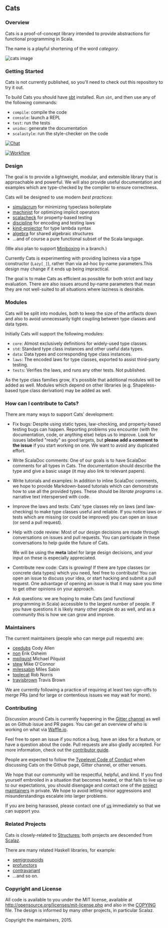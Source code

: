 ## Cats

### Overview

Cats is a proof-of-concept library intended to provide abstractions
for functional programming in Scala.

The name is a playful shortening of the word *category*.

![cats image](http://plastic-idolatry.com/erik/cats2.png)

### Getting Started

Cats is not currently published, so you'll need to check out this
repository to try it out.

To build Cats you should have [sbt](http://www.scala-sbt.org/0.13/tutorial/Setup.html)
installed. Run `sbt`, and then use any of the following commands:

 * `compile`: compile the code
 * `console`: launch a REPL
 * `test`: run the tests
 * `unidoc`: generate the documentation
 * `scalastyle`: run the style-checker on the code

[![Chat](https://badges.gitter.im/Join%20Chat.svg)](https://gitter.im/non/cats)

[![Workflow](https://badge.waffle.io/non/cats.png?label=ready&title=Ready)](https://waffle.io/non/cats)

### Design

The goal is to provide a lightweight, modular, and extensible library
that is approachable and powerful. We will also provide useful
documentation and examples which are type-checked by the compiler to
ensure correctness.

Cats will be designed to use modern *best practices*:

 * [simulacrum](https://github.com/mpilquist/simulacrum) for minimizing typeclass boilerplate
 * [machinist](https://github.com/typelevel/machinist) for optimizing implicit operators
 * [scalacheck](http://scalacheck.org) for property-based testing
 * [discipline](https://github.com/typelevel/discipline) for encoding and testing laws
 * [kind-projector](https://github.com/non/kind-projector) for type lambda syntax
 * [algebra](https://github.com/non/algebra) for shared algebraic structures
 * ...and of course a pure functional subset of the Scala language.

(We also plan to support [Miniboxing](http://scala-miniboxing.org) in a branch.)

Currently Cats is experimenting with providing laziness via a type
constructor (`Lazy[_]`), rather than via ad-hoc by-name
parameters.This design may change if it ends up being impractical.

The goal is to make Cats as efficient as possible for both strict and
lazy evaluation. There are also issues around by-name parameters that
mean they are not well-suited to all situations where laziness is
desirable.

### Modules

Cats will be split into modules, both to keep the size of the
artifacts down and also to avoid unnecessarily tight coupling between
type classes and data types.

Initially Cats will support the following modules:

 * `core`: Almost exclusively definitions for widely-used type classes.
 * `std`: Standard type class instances and other useful data types.
 * `data`: Data types and corresponding type class instances.
 * `laws`: The encoded laws for type classes, exported to assist third-party testing.
 * `tests`: Verifies the laws, and runs any other tests. Not published.

As the type class families grow, it's possible that additional modules
will be added as well. Modules which depend on other libraries
(e.g. Shapeless-based type class derivation) may be added as well.

### How can I contribute to Cats?

There are many ways to support Cats' development:

 * Fix bugs: Despite using static types, law-checking, and
   property-based testing bugs can happen. Reporting problems you
   encounter (with the documentation, code, or anything else) helps us
   to improve. Look for issues labelled "ready" as good targets, but 
   **please add a comment to the issue** if you start working on one. 
   We want to avoid any duplicated effort.

 * Write ScalaDoc comments: One of our goals is to have ScalaDoc
   comments for all types in Cats. The documentation should describe
   the type and give a basic usage (it may also link to relevant
   papers).
   
 * Write tutorials and examples: In addition to inline ScalaDoc
   comments, we hope to provide Markdown-based tutorials which can
   demonstrate how to use all the provided types. These should be
   *literate programs* i.e. narrative text interspersed with code.

 * Improve the laws and tests: Cats' type classes rely on laws (and
   law-checking) to make type classes useful and reliable. If you
   notice laws or tests which are missing (or could be improved)
   you can open an issue (or send a pull request).

 * Help with code review: Most of our design decisions are made
   through conversations on issues and pull requests. You can
   participate in these conversations to help guide the future of
   Cats.
   
   We will be using the **meta** label for large design decisions, and
   your input on these is especially appreciated.

 * Contribute new code: Cats is growing! If there are type classes (or
   concrete data types) which you need, feel free to contribute! You
   can open an issue to discuss your idea, or start hacking and submit
   a pull request. One advantage of opening an issue is that it may
   save you time to get other opinions on your approach.
   
 * Ask questions: we are hoping to make Cats (and functional
   programming in Scala) accessible to the largest number of
   people. If you have questions it is likely many other people do as
   well, and as a community this is how we can grow and improve.

### Maintainers

The current maintainers (people who can merge pull requests) are:

 * [ceedubs](https://github.com/ceedubs) Cody Allen
 * [non](https://github.com/non) Erik Osheim
 * [mpilquist](https://github.com/mpilquist) Michael Pilquist
 * [stew](https://github.com/stew) Mike O'Connor
 * [milessabin](https://github.com/milessabin) Miles Sabin
 * [tpolecat](https://github.com/tpolecat) Rob Norris
 * [travisbrown](https://github.com/travisbrown) Travis Brown
 
We are currently following a practice of requiring at least two
sign-offs to merge PRs (and for large or contentious issues we may
wait for more).

### Contributing

Discussion around Cats is currently happening in the
[Gitter channel](https://gitter.im/non/cats) as well as on Github
issue and PR pages. You can get an overview of who is working on what
via [Waffle.io](https://waffle.io/non/cats).

Feel free to open an issue if you notice a bug, have an idea for a
feature, or have a question about the code. Pull requests are also
gladly accepted. For more information, check out the [contributor guide](CONTRIBUTING.md).

People are expected to follow the
[Typelevel Code of Conduct](http://typelevel.org/conduct.html) when
discussing Cats on the Github page, Gitter channel, or other
venues.

We hope that our community will be respectful, helpful, and kind. If
you find yourself embroiled in a situation that becomes heated, or
that fails to live up to our expectations, you should disengage and
contact one of the [project maintainers](#maintainers) in private. We
hope to avoid letting minor aggressions and misunderstandings escalate
into larger problems.

If you are being harassed, please contact one of [us](#maintainers)
immediately so that we can support you.

### Related Projects

Cats is closely-related to [Structures](https://github.com/mpilquist/Structures);
both projects are descended from [Scalaz](https://github.com/scalaz/scalaz).

There are many related Haskell libraries, for example:

 * [semigroupoids](https://hackage.haskell.org/package/semigroupoids)
 * [profunctors](https://github.com/ekmett/profunctors)
 * [contravariant](https://github.com/ekmett/contravariant)
 * ...and so on.

### Copyright and License

All code is available to you under the MIT license, available at
http://opensource.org/licenses/mit-license.php and also in the
[COPYING](COPYING) file. The design is informed by many other
projects, in particular Scalaz.

Copyright the maintainers, 2015.
